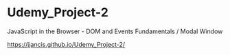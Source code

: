 # Udemy_Project-2
JavaScript in the Browser - DOM and Events Fundamentals / Modal Window 

https://jjancis.github.io/Udemy_Project-2/

